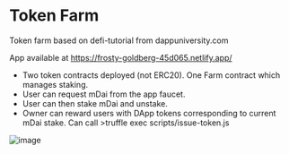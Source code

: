 # Token Farm

Token farm based on defi-tutorial from dappuniversity.com

App available at https://frosty-goldberg-45d065.netlify.app/

- Two token contracts deployed (not ERC20). One Farm contract which manages staking.
- User can request mDai from the app faucet.
- User can then stake mDai and unstake.
- Owner can reward users with DApp tokens corresponding to current mDai stake. Can call >truffle exec scripts/issue-token.js

![image](https://user-images.githubusercontent.com/85746124/121868284-17a0af00-cd01-11eb-849f-80d6cf08a263.png)
